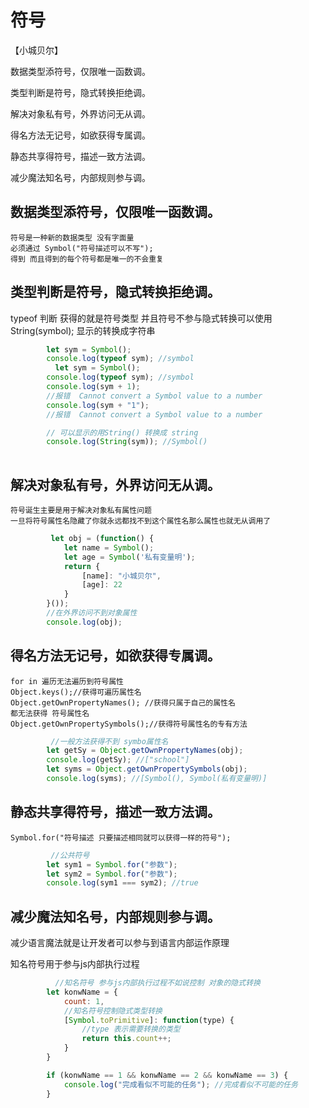 # 符号
【小城贝尔】

数据类型添符号，仅限唯一函数调。

类型判断是符号，隐式转换拒绝调。

解决对象私有号，外界访问无从调。

得名方法无记号，如欲获得专属调。

静态共享得符号，描述一致方法调。

减少魔法知名号，内部规则参与调。

## 数据类型添符号，仅限唯一函数调。
    符号是一种新的数据类型 没有字面量
    必须通过 Symbol("符号描述可以不写");
    得到 而且得到的每个符号都是唯一的不会重复

## 类型判断是符号，隐式转换拒绝调。
   typeof 判断 获得的就是符号类型
   并且符号不参与隐式转换可以使用 
   String(symbol);
   显示的转换成字符串

```js
        let sym = Symbol();
        console.log(typeof sym); //symbol
          let sym = Symbol();
        console.log(typeof sym); //symbol
        console.log(sym + 1);
        //报错  Cannot convert a Symbol value to a number
        console.log(sym + "1");
        //报错  Cannot convert a Symbol value to a number

        // 可以显示的用String() 转换成 string
        console.log(String(sym)); //Symbol()
        
```
## 解决对象私有号，外界访问无从调。
    符号诞生主要是用于解决对象私有属性问题
    一旦将符号属性名隐藏了你就永远都找不到这个属性名那么属性也就无从调用了
```js
         let obj = (function() {
            let name = Symbol();
            let age = Symbol('私有变量明');
            return {
                [name]: "小城贝尔",
                [age]: 22
            }
        }());
        //在外界访问不到对象属性
        console.log(obj);
```
## 得名方法无记号，如欲获得专属调。
    for in 遍历无法遍历到符号属性
    Object.keys();//获得可遍历属性名
    Object.getOwnPropertyNames(); //获得只属于自己的属性名
    都无法获得 符号属性名
    Object.getOwnPropertySymbols();//获得符号属性名的专有方法
```js
         //一般方法获得不到 symbo属性名
        let getSy = Object.getOwnPropertyNames(obj);
        console.log(getSy); //["school"]
        let syms = Object.getOwnPropertySymbols(obj);
        console.log(syms); //[Symbol(), Symbol(私有变量明)]
```
## 静态共享得符号，描述一致方法调。
    Symbol.for("符号描述 只要描述相同就可以获得一样的符号");
```js
         //公共符号
        let sym1 = Symbol.for("参数");
        let sym2 = Symbol.for("参数");
        console.log(sym1 === sym2); //true
```
## 减少魔法知名号，内部规则参与调。
  减少语言魔法就是让开发者可以参与到语言内部运作原理
   
  知名符号用于参与js内部执行过程
```js
          //知名符号 参与js内部执行过程不如说控制 对象的隐式转换
        let konwName = {
            count: 1,
            //知名符号控制隐式类型转换
            [Symbol.toPrimitive]: function(type) {
                //type 表示需要转换的类型  
                return this.count++;
            }
        }

        if (konwName == 1 && konwName == 2 && konwName == 3) {
            console.log("完成看似不可能的任务"); //完成看似不可能的任务
        }
```
